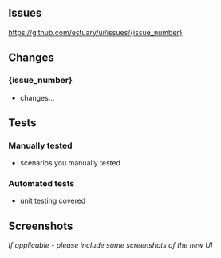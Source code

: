 ## Issues

https://github.com/estuary/ui/issues/{issue_number}

## Changes

### {issue_number}

-   changes...

## Tests

### Manually tested

-   scenarios you manually tested

### Automated tests

-   unit testing covered

## Screenshots

_If applicable - please include some screenshots of the new UI_
